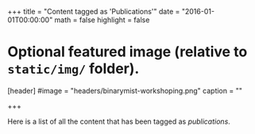 +++
title = "Content tagged as 'Publications'"
date = "2016-01-01T00:00:00"
math = false
highlight = false

# Optional featured image (relative to `static/img/` folder).
[header]
#image = "headers/binarymist-workshoping.png"
caption = ""

+++

Here is a list of all the content that has been tagged as *publications*.
